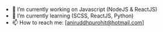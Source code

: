 - 🔭 I’m currently working on Javascript (NodeJS & ReactJS)
- 🌱 I’m currently learning (SCSS, ReactJS, Python)
- 📫 How to reach me: [aniruddhpurohit@hotmail.com]
